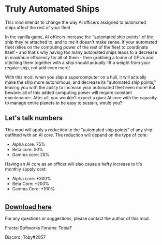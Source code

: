 # Truly Automated Ships

This mod intends to change the way AI officers assigned to automated ships affect the rest of your fleet.

In the vanilla game, AI officers increase the "automated ship points" of the ship they're attached to, and to me it doesn't make sense.
If your automated fleet relies on the computing power of the rest of the fleet to coordinate itself - and that's why having too many automated ships leads to a decrease in maximum efficiency for all of them - then grabbing a tonne of GPUs and stitching them together with a ship should actually lift a weight from your regular ship, not add even more!

With this mod. when you slap a supercomputer on a hull, it will actually make the ship more autonomous, and decrease its "automated ship points," leaving you with the ability to increase your automated fleet even more!
But beware: all of this added computing power will require constant maintenance. After all, you wouldn't expect a giant AI core with the capacity to manage entire planets to be easy to sustain, would you?


## Let's talk numbers

This mod will apply a reduction to the "automated ship points" of any ship outfitted with an AI core. The reduction will depend on the type of core:
- Alpha core: 75%
- Beta core: 50%
- Gamma core: 25%

Having an AI core as an officer will also cause a hefty increase to it's monthly supply cost:
- Alpha core: +300%
- Beta Core: +200%
- Gamma Core: +100%
#

## [Download here](https://github.com/TobiaFi/TrulyAutomatedShips/releases/tag/1.0)
For any questions or suggestions, please contact the author of this mod.

Fractal Softworks Forums: TobiaF

Discord: Toby#2057

